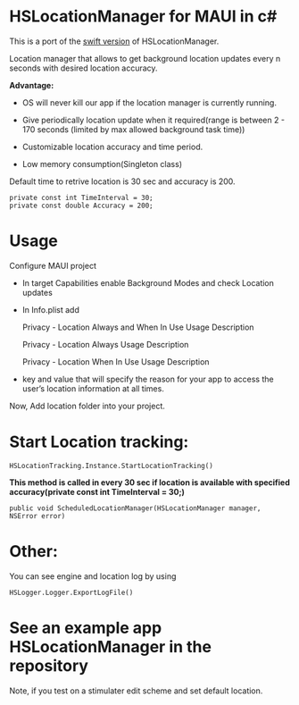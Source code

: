 # HSLocationManager for MAUI in c#

This is a port of the [swift version](https://github.com/IMHitesh/HSLocationManager) of HSLocationManager.  

Location manager that allows to get background location updates every n seconds with desired location accuracy.

**Advantage:**

 - OS will never kill our app if the location manager is currently running.

 - Give periodically location update when it required(range is between 2 - 170 seconds (limited by max allowed background task time))

 - Customizable location accuracy and time period.

 - Low memory consumption(Singleton class)


Default time to retrive location is 30 sec and accuracy is 200. 

    private const int TimeInterval = 30;
    private const double Accuracy = 200;

# Usage
Configure MAUI project

 - In target Capabilities enable Background Modes and check Location updates

 - In Info.plist add 

    Privacy - Location Always and When In Use Usage Description

    Privacy - Location Always Usage Description

    Privacy - Location When In Use Usage Description

 - key and value that will specify the reason for your app to access the user’s location information at all times.


Now, Add location folder into your project.    
    
# Start Location tracking:

    HSLocationTracking.Instance.StartLocationTracking()
    
**This method is called in every 30 sec if location is available with specified accuracy(private const int TimeInterval = 30;)**

    public void ScheduledLocationManager(HSLocationManager manager, NSError error)


# Other:    
You can see engine and location log by using 

    HSLogger.Logger.ExportLogFile()
    
# See an example app HSLocationManager in the repository

Note, if you test on a stimulater edit scheme and set default location.

